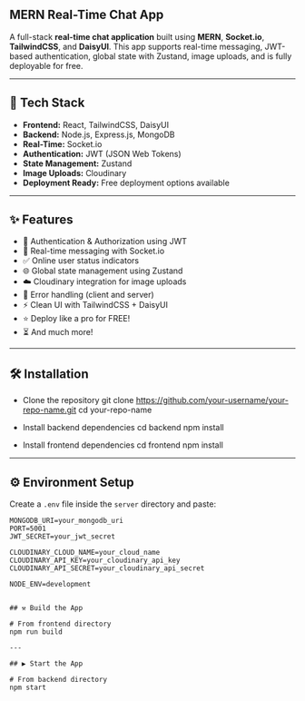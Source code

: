 
## MERN Real-Time Chat App

A full-stack **real-time chat application** built using **MERN**, **Socket.io**, **TailwindCSS**, and **DaisyUI**. This app supports real-time messaging, JWT-based authentication, global state with Zustand, image uploads, and is fully deployable for free.

---

## 🚀 Tech Stack

- **Frontend:** React, TailwindCSS, DaisyUI
- **Backend:** Node.js, Express.js, MongoDB
- **Real-Time:** Socket.io
- **Authentication:** JWT (JSON Web Tokens)
- **State Management:** Zustand
- **Image Uploads:** Cloudinary
- **Deployment Ready:** Free deployment options available

---

## ✨ Features

- 🔐 Authentication & Authorization using JWT
- 💬 Real-time messaging with Socket.io
- ✅ Online user status indicators
- 🌐 Global state management using Zustand
- ☁️ Cloudinary integration for image uploads
- 🐞 Error handling (client and server)
- ⚡ Clean UI with TailwindCSS + DaisyUI
- ⭐ Deploy like a pro for FREE!
- ⏳ And much more!

---

## 🛠️ Installation
- Clone the repository
git clone https://github.com/your-username/your-repo-name.git
cd your-repo-name

- Install backend dependencies
cd backend
npm install

- Install frontend dependencies
cd frontend
npm install

---


## ⚙️ Environment Setup

Create a `.env` file inside the `server` directory and paste:

```env
MONGODB_URI=your_mongodb_uri
PORT=5001
JWT_SECRET=your_jwt_secret

CLOUDINARY_CLOUD_NAME=your_cloud_name
CLOUDINARY_API_KEY=your_cloudinary_api_key
CLOUDINARY_API_SECRET=your_cloudinary_api_secret

NODE_ENV=development


## ⚒️ Build the App

# From frontend directory
npm run build

---

## ▶️ Start the App

# From backend directory
npm start
